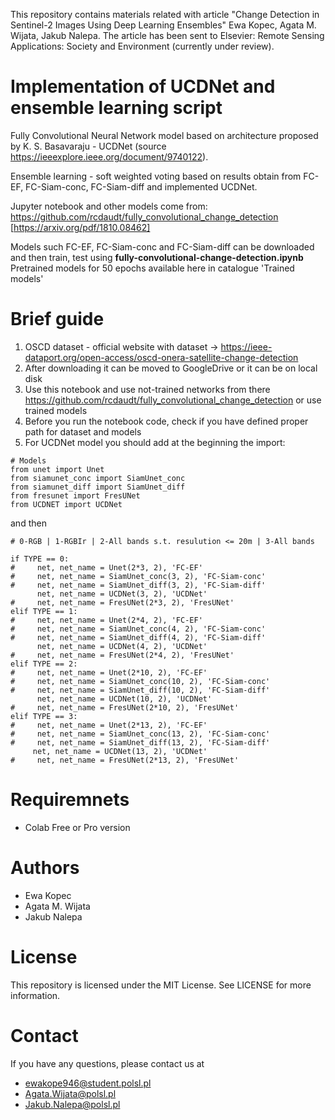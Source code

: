 
This repository contains materials related with article "Change Detection in Sentinel-2 Images Using Deep Learning Ensembles" Ewa Kopec, Agata M. Wijata, Jakub Nalepa.
The article has been sent to Elsevier: Remote Sensing Applications: Society and Environment (currently under review). 

# Implementation of UCDNet and ensemble learning script 
Fully Convolutional Neural Network model based on architecture proposed by K. S. Basavaraju - UCDNet (source https://ieeexplore.ieee.org/document/9740122). 

Ensemble learning - soft weighted voting based on results obtain from FC-EF, FC-Siam-conc, FC-Siam-diff and implemented UCDNet. 

Jupyter notebook and other models come from: 
https://github.com/rcdaudt/fully_convolutional_change_detection
[https://arxiv.org/pdf/1810.08462]

Models  such FC-EF, FC-Siam-conc and FC-Siam-diff can be downloaded and then train, test using **fully-convolutional-change-detection.ipynb**
Pretrained models for 50 epochs available here in catalogue 'Trained models'

# Brief guide 
1. OSCD dataset - official website with dataset -> https://ieee-dataport.org/open-access/oscd-onera-satellite-change-detection
2. After downloading it can be moved to GoogleDrive or it can be on local disk
3. Use this notebook and use not-trained networks from there https://github.com/rcdaudt/fully_convolutional_change_detection or use trained models
4. Before you run the notebook code, check if you have defined proper path for dataset and models
5. For UCDNet model you should add at the beginning the import:

```
# Models
from unet import Unet
from siamunet_conc import SiamUnet_conc
from siamunet_diff import SiamUnet_diff
from fresunet import FresUNet
from UCDNET import UCDNet
```
 and then 
```
# 0-RGB | 1-RGBIr | 2-All bands s.t. resulution <= 20m | 3-All bands

if TYPE == 0:
#     net, net_name = Unet(2*3, 2), 'FC-EF'
#     net, net_name = SiamUnet_conc(3, 2), 'FC-Siam-conc'
#     net, net_name = SiamUnet_diff(3, 2), 'FC-Siam-diff'
      net, net_name = UCDNet(3, 2), 'UCDNet'
#     net, net_name = FresUNet(2*3, 2), 'FresUNet'
elif TYPE == 1:
#     net, net_name = Unet(2*4, 2), 'FC-EF'
#     net, net_name = SiamUnet_conc(4, 2), 'FC-Siam-conc'
#     net, net_name = SiamUnet_diff(4, 2), 'FC-Siam-diff'
      net, net_name = UCDNet(4, 2), 'UCDNet'
#     net, net_name = FresUNet(2*4, 2), 'FresUNet'
elif TYPE == 2:
#     net, net_name = Unet(2*10, 2), 'FC-EF'
#     net, net_name = SiamUnet_conc(10, 2), 'FC-Siam-conc'
#     net, net_name = SiamUnet_diff(10, 2), 'FC-Siam-diff'
      net, net_name = UCDNet(10, 2), 'UCDNet'
#     net, net_name = FresUNet(2*10, 2), 'FresUNet'
elif TYPE == 3:
#     net, net_name = Unet(2*13, 2), 'FC-EF'
#     net, net_name = SiamUnet_conc(13, 2), 'FC-Siam-conc'
#     net, net_name = SiamUnet_diff(13, 2), 'FC-Siam-diff'
     net, net_name = UCDNet(13, 2), 'UCDNet'
#     net, net_name = FresUNet(2*13, 2), 'FresUNet'
```
# Requiremnets
- Colab Free or Pro version

# Authors

- Ewa Kopec
- Agata M. Wijata
- Jakub Nalepa

# License 
This repository is licensed under the MIT License. See LICENSE for more information.

# Contact
If you have any questions, please contact us at 
- ewakope946@student.polsl.pl
- Agata.Wijata@polsl.pl
- Jakub.Nalepa@polsl.pl


